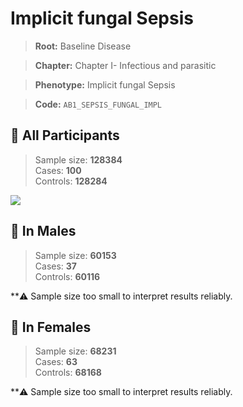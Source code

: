 # Implicit fungal Sepsis

> **Root:** Baseline Disease  

> **Chapter:** Chapter I- Infectious and parasitic  

> **Phenotype:** Implicit fungal Sepsis  

> **Code:** `AB1_SEPSIS_FUNGAL_IMPL`

## 🧪 All Participants  
> Sample size: **128384**  
> Cases: **100**  
> Controls: **128284**
<img src="/Disease/Figures/ALL/Baseline/AB1_SEPSIS_FUNGAL_IMPL.png"/>
<CsvTable src="/public/Disease/Data/ALL/Baseline/LG_AB1_SEPSIS_FUNGAL_IMPL.csv" label="🔍 View full results" />

## 👨 In Males  
> Sample size: **60153**  
> Cases: **37**  
> Controls: **60116**

**⚠️ Sample size too small to interpret results reliably.

## 👩 In Females  
> Sample size: **68231**  
> Cases: **63**  
> Controls: **68168**

**⚠️ Sample size too small to interpret results reliably.
